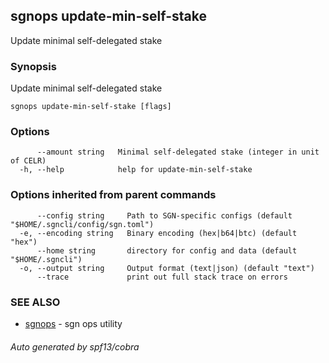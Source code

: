 ## sgnops update-min-self-stake

Update minimal self-delegated stake

### Synopsis

Update minimal self-delegated stake

```
sgnops update-min-self-stake [flags]
```

### Options

```
      --amount string   Minimal self-delegated stake (integer in unit of CELR)
  -h, --help            help for update-min-self-stake
```

### Options inherited from parent commands

```
      --config string     Path to SGN-specific configs (default "$HOME/.sgncli/config/sgn.toml")
  -e, --encoding string   Binary encoding (hex|b64|btc) (default "hex")
      --home string       directory for config and data (default "$HOME/.sgncli")
  -o, --output string     Output format (text|json) (default "text")
      --trace             print out full stack trace on errors
```

### SEE ALSO

* [sgnops](sgnops.md)	 - sgn ops utility

###### Auto generated by spf13/cobra
